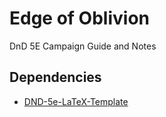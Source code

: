 # Edge of Oblivion

DnD 5E Campaign Guide and Notes

## Dependencies
- [DND-5e-LaTeX-Template](https://github.com/rpgtex/DND-5e-LaTeX-Template)

